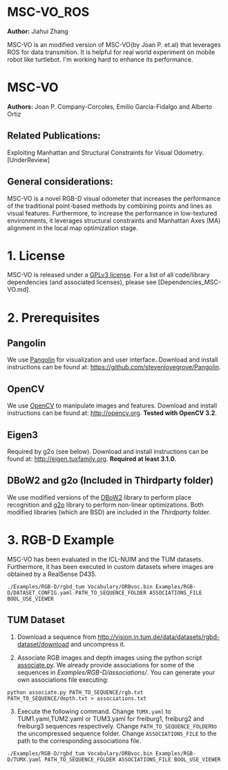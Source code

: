 # MSC-VO_ROS

**Author:** Jiahui Zhang

MSC-VO is an modified version of MSC-VO(by Joan P. et.al) that leverages ROS for data transmition. It is helpful for real world experiment on mobile robot like turtlebot.
I'm working hard to enhance its performance.

# MSC-VO

**Authors:** Joan P. Company-Corcoles, Emilio Garcia-Fidalgo and Alberto Ortiz

## Related Publications:

Exploiting Manhattan and Structural Constraints for Visual Odometry. [UnderReview]

## General considerations:

MSC-VO is a novel RGB-D visual odometer that increases the performance of the traditional point-based methods by combining points and lines as visual features. Furthermore, to increase the performance in low-textured environments, it leverages structural constraints and Manhattan Axes (MA) alignment in the local map optimization stage.  

# 1. License

MSC-VO is released under a [GPLv3 license](https://github.com/raulmur/ORB_SLAM2/blob/master/License-gpl.txt). For a list of all code/library dependencies (and associated licenses), please see [Dependencies_MSC-VO.md].

# 2. Prerequisites

## Pangolin
We use [Pangolin](https://github.com/stevenlovegrove/Pangolin) for visualization and user interface. Download and install instructions can be found at: https://github.com/stevenlovegrove/Pangolin.

## OpenCV
We use [OpenCV](http://opencv.org) to manipulate images and features. Download and install instructions can be found at: http://opencv.org. **Tested with OpenCV 3.2**.

## Eigen3
Required by g2o (see below). Download and install instructions can be found at: http://eigen.tuxfamily.org. **Required at least 3.1.0**.

## DBoW2 and g2o (Included in Thirdparty folder)
We use modified versions of the [DBoW2](https://github.com/dorian3d/DBoW2) library to perform place recognition and [g2o](https://github.com/RainerKuemmerle/g2o) library to perform non-linear optimizations. Both modified libraries (which are BSD) are included in the *Thirdparty* folder.

# 3. RGB-D Example

MSC-VO has been evaluated in the ICL-NUIM and the TUM datasets. Furthermore, it has been executed in custom datasets where images are obtained by a RealSense D435. 
  ```
  ./Examples/RGB-D/rgbd_tum Vocabulary/ORBvoc.bin Examples/RGB-D/DATASET_CONFIG.yaml PATH_TO_SEQUENCE_FOLDER ASSOCIATIONS_FILE BOOL_USE_VIEWER
  ```


## TUM Dataset

1. Download a sequence from http://vision.in.tum.de/data/datasets/rgbd-dataset/download and uncompress it.

2. Associate RGB images and depth images using the python script [associate.py](http://vision.in.tum.de/data/datasets/rgbd-dataset/tools). We already provide associations for some of the sequences in *Examples/RGB-D/associations/*. You can generate your own associations file executing:

  ```
  python associate.py PATH_TO_SEQUENCE/rgb.txt PATH_TO_SEQUENCE/depth.txt > associations.txt
  ```

3. Execute the following command. Change `TUMX.yaml` to TUM1.yaml,TUM2.yaml or TUM3.yaml for freiburg1, freiburg2 and freiburg3 sequences respectively. Change `PATH_TO_SEQUENCE_FOLDER`to the uncompressed sequence folder. Change `ASSOCIATIONS_FILE` to the path to the corresponding associations file.

  ```
  ./Examples/RGB-D/rgbd_tum Vocabulary/ORBvoc.bin Examples/RGB-D/TUMX.yaml PATH_TO_SEQUENCE_FOLDER ASSOCIATIONS_FILE BOOL_USE_VIEWER
  ```

